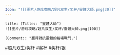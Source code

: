 ```yaml
---
Icon: "![[图片/游戏攻略/超凡双生/奖杯/靈體大師.png|30]]"
---
```

```ad-common-silver-trophy
title: (Title:: "靈體大師")
![[图片/游戏攻略/超凡双生/奖杯/靈體大師.png|100]]

(Comment:: "贏得對抗靈體的每場戰鬥.")
```

#超凡双生/奖杯 #奖杯 #奖杯/银
